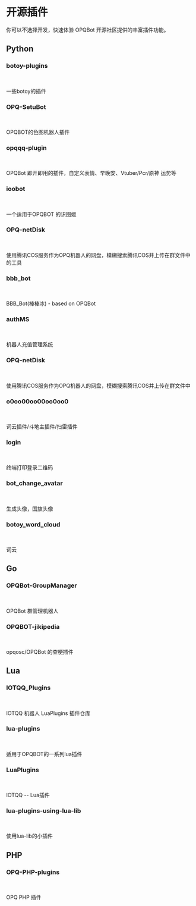 # 开源插件

你可以不选择开发，快速体验 OPQBot 开源社区提供的丰富插件功能。

## Python

### botoy-plugins

<br/>

<PluginInfo 
    lang='python'
    repo='opq-osc/botoy-plugins'
    owner='xiyaowong'
/>

一些botoy的插件

### OPQ-SetuBot

<br/>

<PluginInfo 
    lang='python'
    repo='opq-osc/OPQ-SetuBot'
    owner='yuban10703'
/>

OPQBOT的色图机器人插件

### opqqq-plugin

<br/>

<PluginInfo 
    lang='python'
    repo='opq-osc/opqqq-plugin'
    owner='fz6m'
/>

OPQBot 即开即用的插件，自定义表情、早晚安、Vtuber/Pcr/原神 运势等

### ioobot

<br/>

<PluginInfo 
    lang='python'
    repo='opq-osc/ioobot'
    owner='kitUIN'
/>

一个适用于OPQBOT 的识图姬

### OPQ-netDisk

<br/>

<PluginInfo 
    lang='python'
    repo='opq-osc/OPQ-netDisk'
    owner='HeiLAAS'
/>

使用腾讯COS服务作为OPQ机器人的网盘，模糊搜索腾讯COS并上传在群文件中的工具

### bbb_bot

<br/>

<PluginInfo 
    lang='python'
    repo='opq-osc/bbb_bot'
    owner='BrandTime'
/>

BBB_Bot(棒棒冰) - based on OPQBot

### authMS

<br/>

<PluginInfo 
    lang='python'
    repo='opq-osc/authMS'
    owner='HeiLAAS'
/>

机器人充值管理系统

### OPQ-netDisk

<br/>

<PluginInfo 
    lang='python'
    repo='opq-osc/OPQ-netDisk'
    owner='HeiLAAS'
/>

使用腾讯COS服务作为OPQ机器人的网盘，模糊搜索腾讯COS并上传在群文件中

### o0oo00oo00oo0oo0

<br/>

<PluginInfo 
    lang='python'
    repo='opq-osc/o0oo00oo00oo0oo0'
    owner='Teeoo'
/>

词云插件/斗地主插件/扫雷插件

### login

<br/>

<PluginInfo 
    lang='python'
    repo='opq-osc/login'
    owner='xiyaowong'
/>

终端打印登录二维码

### bot_change_avatar

<br/>

<PluginInfo 
    lang='python'
    repo='opq-osc/bot_change_avatar'
    owner='xiyaowong'
/>

生成头像，国旗头像

### botoy_word_cloud

<br/>

<PluginInfo 
    lang='python'
    repo='opq-osc/botoy_word_cloud'
    owner='yuban10703'
/>

词云



## Go

### OPQBot-GroupManager

<br/>

<PluginInfo 
    lang='golang'
    repo='opq-osc/OPQBot-GroupManager'
    owner='mcoo'
/>

OPQBot 群管理机器人

### OPQBOT-jikipedia

<br/>

<PluginInfo 
    lang='golang'
    repo='opq-osc/OPQBOT-jikipedia'
    owner='xiyaowong'
/>

opqosc/OPQBot 的查梗插件

## Lua

### IOTQQ_Plugins

<br/>

<PluginInfo 
    lang='lua'
    repo='opq-osc/IOTQQ_Plugins'
    owner='MengXin001'
/>

IOTQQ 机器人 LuaPlugins 插件仓库

### lua-plugins

<br/>

<PluginInfo 
    lang='lua'
    repo='opq-osc/lua-plugins'
    owner='spirit1431007'
/>

适用于OPQBOT的一系列lua插件

### LuaPlugins

<br/>

<PluginInfo 
    lang='lua'
    repo='opq-osc/LuaPlugins'
    owner='XJLZ'
/>

IOTQQ -- Lua插件

### lua-plugins-using-lua-lib

<br/>

<PluginInfo 
    lang='lua'
    repo='opq-osc/lua-plugins-using-lua-lib'
    owner='xiyaowong'
/>

使用lua-lib的小插件

## PHP

### OPQ-PHP-plugins

<br/>

<PluginInfo 
    lang='php'
    repo='opq-osc//OPQ-PHP-plugins'
    owner='xuxiaofen2'
/>

OPQ PHP 插件















